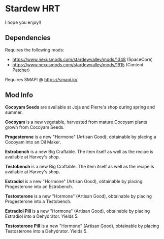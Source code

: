 # Stardew HRT

I hope you enjoy!!

## Dependencies

Requires the following mods:
* https://www.nexusmods.com/stardewvalley/mods/1348 (SpaceCore)
* https://www.nexusmods.com/stardewvalley/mods/1915 (Content Patcher)

Requires SMAPI @ https://smapi.io/

## Mod Info

**Cocoyam Seeds** are available at Joja and Pierre's shop during spring and summer.

**Cocoyam** is a new vegetable, harvested from mature Cocoyam plants grown from Cocoyam Seeds.

**Progesterone** is a new "Hormone" (Artisan Good), obtainable by placing a Cocoyam into an Oil Maker.

**Estrobench** is a new Big Craftable. The item itself as well as the recipe is available at Harvey's shop.

**Testobench** is a new Big Craftable. The item itself as well as the recipe is available at Harvey's shop.

**Estradiol** is a new "Hormone" (Artisan Good), obtainable by placing Progesterone into an Estrobench.

**Testosterone** is a new "Hormone" (Artisan Good), obtainable by placing Progesterone into a Testobench.

**Estradiol Pill** is a new "Hormone" (Artisan Good), obtainable by placing Estradiol into a Dehydrator. Yields 5.

**Testosterone Pill** is a new "Hormone" (Artisan Good), obtainable by placing Testosterone into a Dehydrator. Yields 5.